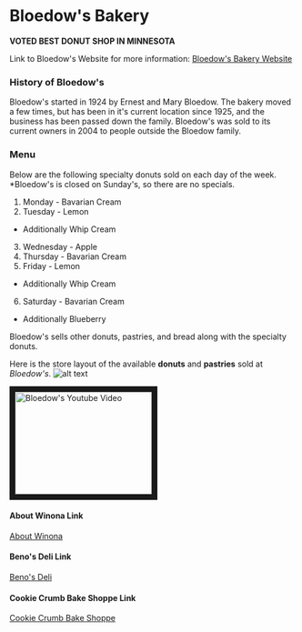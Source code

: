 # Bloedow's Bakery
**VOTED BEST DONUT SHOP IN MINNESOTA**

Link to Bloedow's Website for more information: [Bloedow's Bakery Website](https://www.bloedows.com)
 
### History of Bloedow's
Bloedow's started in 1924 by Ernest and Mary Bloedow. The bakery moved a few times, but has been in it's current location since 1925, and the business has been passed down the family. Bloedow's was sold to its current owners in 2004 to people outside the Bloedow family.


### Menu
 Below are the following specialty donuts sold on each day of the week. *Bloedow's is closed on Sunday's, so there are no specials.
 1. Monday - Bavarian Cream
 2. Tuesday - Lemon
  * Additionally Whip Cream
  3. Wednesday - Apple
  4. Thursday - Bavarian Cream
  5. Friday - Lemon
  * Additionally Whip Cream
  6. Saturday - Bavarian Cream
  * Additionally Blueberry 
  
  Bloedow's sells other donuts, pastries, and bread along with the specialty donuts.
 
 
 Here is the store layout of the available **donuts** and **pastries** sold at *Bloedow's*.
![alt text](https://media-cdn.tripadvisor.com/media/photo-s/05/fb/bc/07/what-to-choose.jpg "Logo Title Text 1")


<a href="https://www.youtube.com/watch?v=uuwjnFlXODQ
" target="_blank"><img src="http://img.youtube.com/vi/YOUTUBE_VIDEO_ID_HERE/0.jpg" 
alt="Bloedow's Youtube Video" width="240" height="180" border="10" /></a>

#### About Winona Link
[About Winona](https://github.com/kmeitz/Winona/blob/master/ABOUTWINONA.md)
#### Beno's Deli Link
[Beno's Deli](https://github.com/kmeitz/Winona/blob/master/Beno's.md)

#### Cookie Crumb Bake Shoppe Link
[Cookie Crumb Bake Shoppe](https://github.com/kmeitz/Winona/blob/master/CookieCrumb.md)
